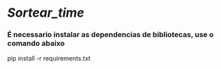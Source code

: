 # ***Sortear_time***

### É necessario instalar as dependencias de bibliotecas, use o comando abaixo
pip install -r requirements.txt